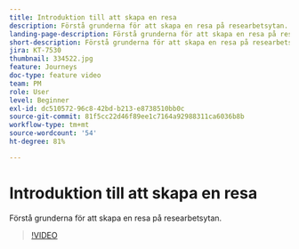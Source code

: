 ```yaml
---
title: Introduktion till att skapa en resa
description: Förstå grunderna för att skapa en resa på researbetsytan.
landing-page-description: Förstå grunderna för att skapa en resa på researbetsytan.
short-description: Förstå grunderna för att skapa en resa på researbetsytan.
jira: KT-7530
thumbnail: 334522.jpg
feature: Journeys
doc-type: feature video
team: PM
role: User
level: Beginner
exl-id: dc510572-96c8-42bd-b213-e8738510bb0c
source-git-commit: 81f5cc22d46f89ee1c7164a92988311ca6036b8b
workflow-type: tm+mt
source-wordcount: '54'
ht-degree: 81%

---
```


# Introduktion till att skapa en resa

Förstå grunderna för att skapa en resa på researbetsytan.

>[!VIDEO](https://video.tv.adobe.com/v/334522?quality=12&learn=on)
